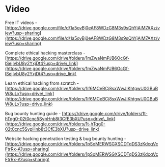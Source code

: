 # Video

Free IT videos - [https://drive.google.com/file/d/1a5ovBj0eAF8WDzG8M3s9sQhYjAlM7AXz/view?usp=sharing](https://drive.google.com/file/d/1a5ovBj0eAF8WDzG8M3s9sQhYjAlM7AXz/view?usp=sharing)

Complete ethical hacking masterclass - [https://drive.google.com/drive/folders/1mZwaNmPJB6OcGf-lSejIvbU8y2YxjDt4?usp=drive\_link](https://drive.google.com/drive/folders/1mZwaNmPJB6OcGf-lSejIvbU8y2YxjDt4?usp=drive_link)

Learn ethical hacking from scratch - [https://drive.google.com/drive/folders/1if6MCeBCj8sxWwJIKhtgwU0GBuBW8uLx?usp=drive\_link](https://drive.google.com/drive/folders/1if6MCeBCj8sxWwJIKhtgwU0GBuBW8uLx?usp=drive_link)

Bug bounty hunting guide - [https://drive.google.com/drive/folders/1t-hTqg0-02t0cnc5SypHnb8t3CfE3bXU?usp=drive\_link](https://drive.google.com/drive/folders/1t-hTqg0-02t0cnc5SypHnb8t3CfE3bXU?usp=drive_link)

Website hacking penetration testing & bug bounty hunting - [https://drive.google.com/drive/folders/1pSoMERWSGXSCDTqDS3zKdcqVcFtrRx-A?usp=sharing](https://drive.google.com/drive/folders/1pSoMERWSGXSCDTqDS3zKdcqVcFtrRx-A?usp=sharing)
